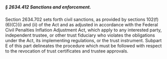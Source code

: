 ##### § 2634.412 Sanctions and enforcement. #####

Section 2634.702 sets forth civil sanctions, as provided by sections 102(f)(6)(C)(i) and (ii) of the Act and as adjusted in accordance with the Federal Civil Penalties Inflation Adjustment Act, which apply to any interested party, independent trustee, or other trust fiduciary who violates the obligations under the Act, its implementing regulations, or the trust instrument. Subpart E of this part delineates the procedure which must be followed with respect to the revocation of trust certificates and trustee approvals.